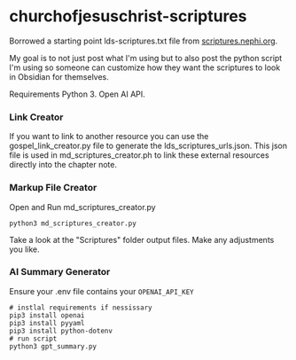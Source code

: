 # churchofjesuschrist-scriptures
Borrowed a starting point lds-scriptures.txt file from [scriptures.nephi.org](https://scriptures.nephi.org).

My goal is to not just post what I'm using but to also post the python script I'm using so someone can customize how they want the scriptures to look in Obsidian for themselves.

Requirements Python 3. Open AI API. 

### Link Creator
If you want to link to another resource you can use the gospel_link_creator.py file to generate the lds_scriptures_urls.json. This json file is used in md_scriptures_creator.ph to link these external resources directly into the chapter note.

### Markup File Creator
Open and Run md_scriptures_creator.py
```
python3 md_scriptures_creator.py
```

Take a look at the "Scriptures" folder output files. Make any adjustments you like.

### AI Summary Generator

Ensure your .env file contains your `OPENAI_API_KEY`

```
# instlal requirements if nessissary
pip3 install openai
pip3 install pyyaml
pip3 install python-dotenv
# run script
python3 gpt_summary.py
```